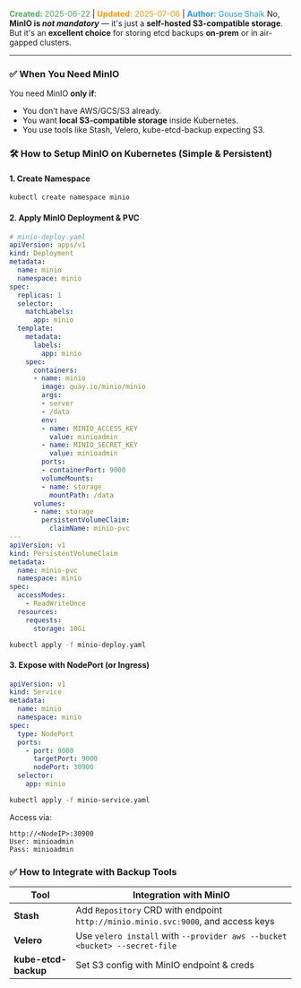 <span style="color:#4caf50;"><b>Created:</b> 2025-06-22</span> | <span style="color:#ff9800;"><b>Updated:</b> 2025-07-06</span> | <span style="color:#2196f3;"><b>Author:</b> Gouse Shaik</span>
No, **MinIO is _not mandatory_** — it's just a **self-hosted S3-compatible storage**. But it's an **excellent choice** for storing etcd backups **on-prem** or in air-gapped clusters.

---
### ✅ When You Need MinIO

You need MinIO **only if**:

- You don’t have AWS/GCS/S3 already.
- You want **local S3-compatible storage** inside Kubernetes.
- You use tools like Stash, Velero, kube-etcd-backup expecting S3.

### 🛠️ How to Setup MinIO on Kubernetes (Simple & Persistent)

#### 1. **Create Namespace**
```bash
kubectl create namespace minio
```
#### 2. **Apply MinIO Deployment & PVC**
```yaml
# minio-deploy.yaml
apiVersion: apps/v1
kind: Deployment
metadata:
  name: minio
  namespace: minio
spec:
  replicas: 1
  selector:
    matchLabels:
      app: minio
  template:
    metadata:
      labels:
        app: minio
    spec:
      containers:
      - name: minio
        image: quay.io/minio/minio
        args:
        - server
        - /data
        env:
        - name: MINIO_ACCESS_KEY
          value: minioadmin
        - name: MINIO_SECRET_KEY
          value: minioadmin
        ports:
        - containerPort: 9000
        volumeMounts:
        - name: storage
          mountPath: /data
      volumes:
      - name: storage
        persistentVolumeClaim:
          claimName: minio-pvc
---
apiVersion: v1
kind: PersistentVolumeClaim
metadata:
  name: minio-pvc
  namespace: minio
spec:
  accessModes:
    - ReadWriteOnce
  resources:
    requests:
      storage: 10Gi
```
```bash
kubectl apply -f minio-deploy.yaml
```
#### 3. **Expose with NodePort (or Ingress)**
```yaml
apiVersion: v1
kind: Service
metadata:
  name: minio
  namespace: minio
spec:
  type: NodePort
  ports:
    - port: 9000
      targetPort: 9000
      nodePort: 30900
  selector:
    app: minio
```

```bash
kubectl apply -f minio-service.yaml
```

Access via:
```
http://<NodeIP>:30900  
User: minioadmin  
Pass: minioadmin
```

### ✅ How to Integrate with Backup Tools

|Tool|Integration with MinIO|
|---|---|
|**Stash**|Add `Repository` CRD with endpoint `http://minio.minio.svc:9000`, and access keys|
|**Velero**|Use `velero install` with `--provider aws --bucket <bucket> --secret-file`|
|**kube-etcd-backup**|Set S3 config with MinIO endpoint & creds|
